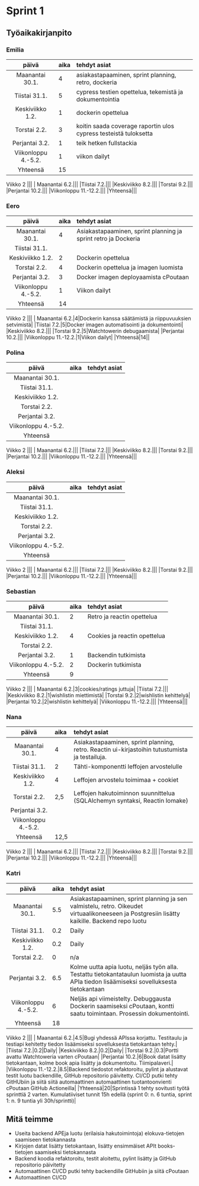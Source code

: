 # Sprint 1
## Työaikakirjanpito

### Emilia
| päivä | aika | tehdyt asiat  |
| :----:|:-----| :-----|
| Maanantai 30.1.|4|asiakastapaaminen, sprint planning, retro, dockeria|
|Tiistai 31.1.|5|cypress testien opettelua, tekemistä ja dokumentointia|
|Keskiviikko 1.2.|1|dockerin opettelua|
|Torstai 2.2.|3|koitin saada coverage raportin ulos cypress testeistä tuloksetta|
|Perjantai 3.2.|1|teik hetken fullstackia|
|Viikonloppu 4.-5.2.|1|viikon dailyt|
|Yhteensä|15||
Viikko 2
|||
| Maanantai 6.2.|||
|Tiistai 7.2.|||
|Keskiviikko 8.2.|||
|Torstai 9.2.|||
|Perjantai 10.2.|||
|Viikonloppu 11.-12.2.|||
|Yhteensä|||
### Eero
| päivä | aika | tehdyt asiat  |
| :----:|:-----| :-----|
| Maanantai 30.1.|4|Asiakastapaaminen, sprint planning ja sprint retro ja Dockeria|
|Tiistai 31.1.|||
|Keskiviikko 1.2.|2|Dockerin opettelua|
|Torstai 2.2.|4|Dockerin opettelua ja imagen luomista|
|Perjantai 3.2.|3|Docker imagen deployaamista cPoutaan|
|Viikonloppu 4.-5.2.|1|Viikon dailyt|
|Yhteensä|14||
Viikko 2
|||
| Maanantai 6.2.|4|Dockerin kanssa säätämistä ja riippuvuuksien setvimistä|
|Tiistai 7.2.|5|Docker imagen automatisointi ja dokumentointi|
|Keskiviikko 8.2.|||
|Torstai 9.2.|5|Watchtowerin debugaamista|
|Perjantai 10.2.|||
|Viikonloppu 11.-12.2.|1|Viikon dailyt|
|Yhteensä|14||
### Polina
| päivä | aika | tehdyt asiat  |
| :----:|:-----| :-----|
| Maanantai 30.1.|||
|Tiistai 31.1.|||
|Keskiviikko 1.2.|||
|Torstai 2.2.|||
|Perjantai 3.2.|||
|Viikonloppu 4.-5.2.|||
|Yhteensä|||
Viikko 2
|||
| Maanantai 6.2.|||
|Tiistai 7.2.|||
|Keskiviikko 8.2.|||
|Torstai 9.2.|||
|Perjantai 10.2.|||
|Viikonloppu 11.-12.2.|||
|Yhteensä|||
### Aleksi
| päivä | aika | tehdyt asiat  |
| :----:|:-----| :-----|
| Maanantai 30.1.|||
|Tiistai 31.1.|||
|Keskiviikko 1.2.|||
|Torstai 2.2.|||
|Perjantai 3.2.|||
|Viikonloppu 4.-5.2.|||
|Yhteensä|||
Viikko 2
|||
| Maanantai 6.2.|||
|Tiistai 7.2.|||
|Keskiviikko 8.2.|||
|Torstai 9.2.|||
|Perjantai 10.2.|||
|Viikonloppu 11.-12.2.|||
|Yhteensä|||
### Sebastian
| päivä | aika | tehdyt asiat  |
| :----:|:-----| :-----|
| Maanantai 30.1.|2|Retro ja reactin opettelua|
|Tiistai 31.1.|||
|Keskiviikko 1.2.|4|Cookies ja reactin opettelua|
|Torstai 2.2.|||
|Perjantai 3.2.|1|Backendin tutkimista|
|Viikonloppu 4.-5.2.|2|Dockerin tutkimista|
|Yhteensä|9||
Viikko 2
|||
| Maanantai 6.2.|3|cookies/ratings juttuja|
|Tiistai 7.2.|||
|Keskiviikko 8.2.|1|wishlistin miettimistä|
|Torstai 9.2.|2|wishlistin kehittelyä|
|Perjantai 10.2.|2|wishlistin kehittelyä|
|Viikonloppu 11.-12.2.|||
|Yhteensä|||
### Nana
| päivä | aika | tehdyt asiat  |
| :----:|:-----| :-----|
| Maanantai 30.1.| 4 |Asiakastapaaminen, sprint planning, retro. Reactin ui-kirjastoihin tutustumista ja testailuja.|
|Tiistai 31.1.| 2 |Tähti-komponentti leffojen arvostelulle|
|Keskiviikko 1.2.| 4 |Leffojen arvostelu toimimaa + cookiet|
|Torstai 2.2.| 2,5 |Leffojen hakutoiminnon suunnittelua (SQLAlchemyn syntaksi, Reactin lomake) |
|Perjantai 3.2.|||
|Viikonloppu 4.-5.2.|||
|Yhteensä| 12,5 ||
Viikko 2
|||
| Maanantai 6.2.|||
|Tiistai 7.2.|||
|Keskiviikko 8.2.|||
|Torstai 9.2.|||
|Perjantai 10.2.|||
|Viikonloppu 11.-12.2.|||
|Yhteensä|||
### Katri
| päivä | aika | tehdyt asiat  |
| :----:|:-----| :-----|
| Maanantai 30.1.|5.5|Asiakastapaaminen, sprint planning ja sen valmistelu, retro. Oikeudet virtuaalikoneeseen ja Postgresiin lisätty kaikille. Backend repo luotu|
|Tiistai 31.1.|0.2|Daily|
|Keskiviikko 1.2.|0.2|Daily|
|Torstai 2.2.|0|n/a|
|Perjantai 3.2.|6.5|Kolme uutta apia luotu, neljäs työn alla. Testattu tietokantataulun luomista ja uutta APIa tiedon lisäämiseksi sovelluksesta tietokantaan|
|Viikonloppu 4.-5.2.|6|Neljäs api viimeistelty. Debuggausta Dockerin saamiseksi cPoutaan, kontti saatu toimintaan. Prosessin dokumentointi.|
|Yhteensä|18||
Viikko 2
|||
| Maanantai 6.2.|4.5|Bugi yhdessä APIssa korjattu. Testitaulu ja testiapi kehitetty tiedon lisäämiseksi sovelluksesta tietokantaan tehty.|
|Tiistai 7.2.|0.2|Daily|
|Keskiviikko 8.2.|0.2|Daily|
|Torstai 9.2.|0.3|Portti avattu Watchtoweria varten cPoutaan|
|Perjantai 10.2.|6|Book datat lisätty tietokantaan, kolme book apia lisätty ja dokumentoitu. Tiimipalaveri.|
|Viikonloppu 11.-12.2.|8.5|Backend tiedostot refaktoroitu, pylint ja alustavat testit luotu backendille, GitHub repositorio päivitetty. CI/CD putki tehty GitHUbiin ja siitä siitä automaattinen automaattinen tuotantoonvienti cPoutaan GitHub Actioneilla|
|Yhteensä|20|Sprintissä 1 tehty sovitusti työtä sprinttiä 2 varten. Kumulatiiviset tunnit 15h edellä (sprint 0: n. 6 tuntia, sprint 1: n. 9 tuntia yli 30h/sprintti)|
## Mitä teimme

- Useita backend APEja luotu (erilaisia hakutoimintoja) elokuva-tietojen saamiseen tietokannasta
- Kirjojen datat lisätty tietokantaan, lisätty ensimmäiset APIt books-tietojen saamiseksi tietokannasta
- Backend koodia refaktoroitu, testit aloitettu, pylint lisätty ja GitHub repositorio päivitetty
- Automaattinen CI/CD putki tehty backendille GitHubiin ja siitä cPoutaan
- Automaattinen CI/CD
